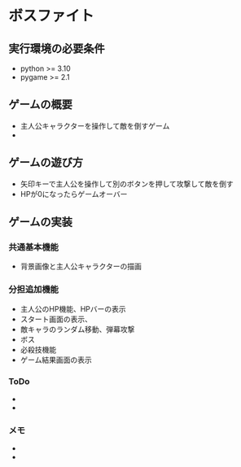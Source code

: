 # ボスファイト

## 実行環境の必要条件
* python >= 3.10
* pygame >= 2.1

## ゲームの概要
* 主人公キャラクターを操作して敵を倒すゲーム
* 

## ゲームの遊び方
* 矢印キーで主人公を操作して別のボタンを押して攻撃して敵を倒す
* HPが0になったらゲームオーバー

## ゲームの実装
### 共通基本機能
* 背景画像と主人公キャラクターの描画

### 分担追加機能
* 主人公のHP機能、HPバーの表示
* スタート画面の表示、
* 敵キャラのランダム移動、弾幕攻撃
* ボス
* 必殺技機能
* ゲーム結果画面の表示




### ToDo
- 
- 

### メモ
* 
* 
